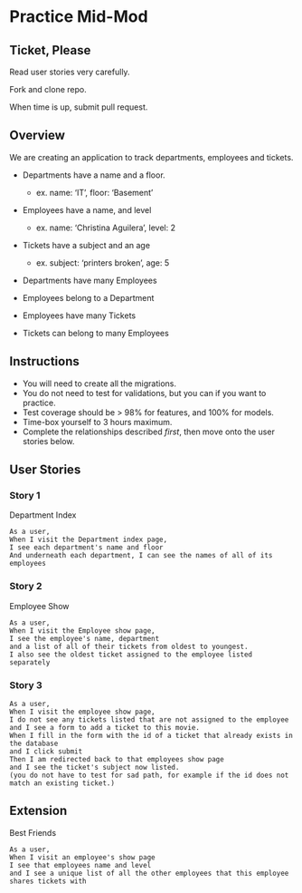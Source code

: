 # Practice Mid-Mod
## Ticket, Please

Read user stories very carefully.

Fork and clone repo. 

When time is up, submit pull request.

## Overview

We are creating an application to track departments, employees and tickets.

* Departments have a name and a floor.
	* ex. name: ‘IT’, floor: ‘Basement’
* Employees have a name, and level
	* ex. name: ‘Christina Aguilera’, level: 2
* Tickets have a subject and an age
	* ex. subject: ‘printers broken’, age: 5

* Departments have many Employees
* Employees belong to a Department
* Employees have many Tickets
* Tickets can belong to many Employees

## Instructions

- You will need to create all the migrations. 
- You do not need to test for validations, but you can if you want to practice. 
- Test coverage should be > 98% for features, and 100% for models. 
- Time-box yourself to 3 hours maximum.
- Complete the relationships described *first*, then move onto the user stories below. 

## User Stories

### Story 1
Department Index

```
As a user,
When I visit the Department index page,
I see each department's name and floor
And underneath each department, I can see the names of all of its employees
```

### Story 2
Employee Show

```
As a user,
When I visit the Employee show page,
I see the employee's name, department
and a list of all of their tickets from oldest to youngest.
I also see the oldest ticket assigned to the employee listed separately
```

### Story 3

```
As a user,
When I visit the employee show page,
I do not see any tickets listed that are not assigned to the employee
and I see a form to add a ticket to this movie.
When I fill in the form with the id of a ticket that already exists in the database
and I click submit
Then I am redirected back to that employees show page
and I see the ticket's subject now listed.
(you do not have to test for sad path, for example if the id does not match an existing ticket.)
```

## Extension

Best Friends
```
As a user,
When I visit an employee's show page
I see that employees name and level
and I see a unique list of all the other employees that this employee shares tickets with
```
